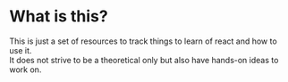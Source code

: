 # What is this?

This is just a set of resources to track things to learn of react and how to use it.  
It does not strive to be a theoretical only but also have hands-on ideas to work on.

